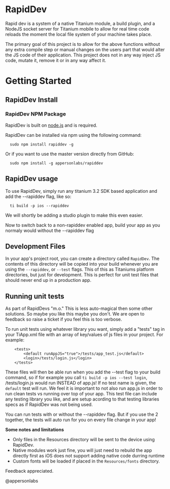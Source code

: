 RapidDev
========

Rapid dev is a system of a native Titanium module, a build plugin, and a NodeJS socket server for Titanium mobile to allow for real time code reloads the moment the local file system of your machine takes place.

The primary goal of this project is to allow for the above functions without any extra compile step or manual changes on the users part that would alter the JS code of their application. This project does not in any way inject JS code, mutate it, remove it or in any way affect it.


Getting Started
===============

RapidDev Install
----------------

### RapidDev NPM Package

RapidDev is built on [node.js](http://nodejs.org/) and is required.

RapidDev can be installed via npm using the following command:

```
  sudo npm install rapiddev -g
```

Or if you want to use the master version directly from GitHub:

```
  sudo npm install -g appersonlabs/rapiddev
```

RapidDev usage
----------------
To use RapidDev, simply run any titanium 3.2 SDK based application and add the --rapiddev flag, like so:

```
  ti build -p ios --rapiddev
```

We will shortly be adding a studio plugin to make this even easier.

Now to switch back to a non-rapiddev enabled app, build your app as you normaly would without the --rapiddev flag

Development Files
----------------
In your app's project root, you can create a directory called `RapidDev`. The contents of this directory will be copied into your build whenever you are using the `--rapiddev`, or `--test` flags. This of this as Titaniums platform directories, but just for development. This is perfect for unit test files that should never end up in a production app.

Running unit tests
----------------
As part of RapidDevs "m.o." This is less auto-magical then some other solutions. So maybe you like this maybe you don't. We are open to feedback so raise a ticket if you feel this is too verbose.

To run unit tests using whatever library you want, simply add a "tests" tag in your TiApp.xml file with an array of key/values of js files in your project. For example:

```
    <tests>
        <default runAppJS="true">/tests/app_test.js</default>
        <login>/tests/login.js</login>
    </tests>
```

These files will then be able run when you add the --test flag to your build command, so if for example you call `ti build -p ios --test login`, /tests/login.js would run INSTEAD of app.js! If no test name is given, the `default` test will run. We feel it is important to not also run app.js in order to run clean tests vs running over top of your app.
This test file can include any testing library you like, and are setup acording to that testing libraries specs as if RapidDev was not being used.

You can run tests with or without the --rapiddev flag. But if you use the 2 together, the tests will auto run for you on every file change in your app!


__Some notes and limitations__

 * Only files in the Resources directory will be sent to the device
   using RapidDev.
 * Native modules work just fine, you will just need to rebuild the app directly first as iOS does not support adding native code durring runtime
 * Custom fonts will be loaded if placed in the `Resources/fonts` directory.


Feedback appreciated.

@appersonlabs
